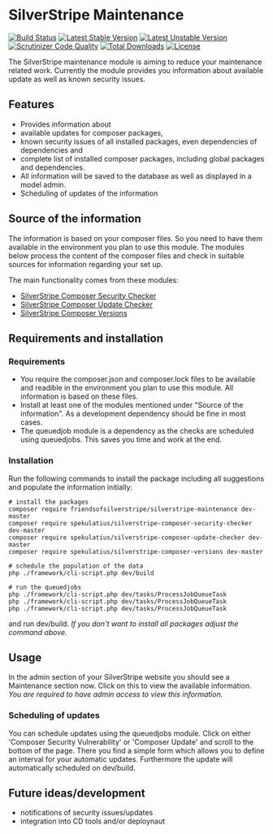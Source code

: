# SilverStripe Maintenance

[![Build Status](https://api.travis-ci.org/FriendsOfSilverStripe/silverstripe-maintenance.svg?branch=master)](https://travis-ci.org/FriendsOfSilverStripe/silverstripe-maintenance)
[![Latest Stable Version](https://poser.pugx.org/FriendsOfSilverStripe/silverstripe-maintenance/version.svg)](https://github.com/FriendsOfSilverStripe/silverstripe-maintenance/releases)
[![Latest Unstable Version](https://poser.pugx.org/FriendsOfSilverStripe/silverstripe-maintenance/v/unstable.svg)](https://packagist.org/packages/FriendsOfSilverStripe/silverstripe-maintenance)
[![Scrutinizer Code Quality](https://img.shields.io/scrutinizer/g/FriendsOfSilverStripe/silverstripe-maintenance.svg)](https://scrutinizer-ci.com/g/FriendsOfSilverStripe/silverstripe-maintenance?branch=master)
[![Total Downloads](https://poser.pugx.org/FriendsOfSilverStripe/silverstripe-maintenance/downloads.svg)](https://packagist.org/packages/FriendsOfSilverStripe/silverstripe-maintenance)
[![License](https://poser.pugx.org/FriendsOfSilverStripe/silverstripe-maintenance/license.svg)](https://github.com/FriendsOfSilverStripe/silverstripe-maintenance/blob/master/license.md)

The SilverStripe maintenance module is aiming to reduce your maintenance related work. Currently the module provides you information about available update as well as known security issues.

## Features

* Provides information about
 * available updates for composer packages,
 * known security issues of all installed packages, even dependencies of dependencies and
 * complete list of installed composer packages, including global packages and dependencies.
* All information will be saved to the database as well as displayed in a model admin.
* Scheduling of updates of the information

## Source of the information

The information is based on your composer files. So you need to have them available in the environment you plan to use this module. The modules below process the content of the composer files and check in suitable sources for information regarding your set up.

The main functionality comes from these modules:

* [SilverStripe Composer Security Checker](https://github.com/spekulatius/silverstripe-composer-security-checker)
* [SilverStripe Composer Update Checker](https://github.com/spekulatius/silverstripe-composer-update-checker)
* [SilverStripe Composer Versions](https://github.com/spekulatius/silverstripe-composer-versions)

## Requirements and installation

### Requirements

* You require the composer.json and composer.lock files to be available and readible in the environment you plan to use this module. All information is based on these files.
* Install at least one of the modules mentioned under "Source of the information". As a development dependency should be fine in most cases.
* The queuedjob module is a dependency as the checks are scheduled using queuedjobs. This saves you time and work at the end.

### Installation

Run the following commands to install the package including all suggestions and populate the information initially:

```
# install the packages
composer require friendsofsilverstripe/silverstripe-maintenance dev-master
composer require spekulatius/silverstripe-composer-security-checker dev-master
composer require spekulatius/silverstripe-composer-update-checker dev-master
composer require spekulatius/silverstripe-composer-versions dev-master

# schedule the population of the data
php ./framework/cli-script.php dev/build

# run the queuedjobs
php ./framework/cli-script.php dev/tasks/ProcessJobQueueTask
php ./framework/cli-script.php dev/tasks/ProcessJobQueueTask
php ./framework/cli-script.php dev/tasks/ProcessJobQueueTask
```

and run dev/build. *If you don't want to install all packages adjust the command above.*

## Usage

In the admin section of your SilverStripe website you should see a Maintenance section now. Click on this to view the available information. *You are required to have admin access to view this information.*

### Scheduling of updates

You can schedule updates using the queuedjobs module. Click on either 'Composer Security Vulnerability' or 'Composer Update' and scroll to the bottom of the page. There you find a simple form which allows you to define an interval for your automatic updates. Furthermore the update will automatically scheduled on dev/build.

## Future ideas/development

* notifications of security issues/updates
* integration into CD tools and/or deploynaut
